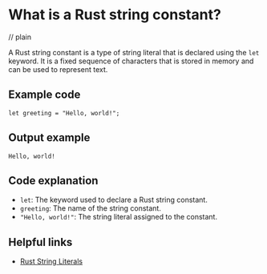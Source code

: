 # What is a Rust string constant?
// plain

A Rust string constant is a type of string literal that is declared using the `let` keyword. It is a fixed sequence of characters that is stored in memory and can be used to represent text.

## Example code

```
let greeting = "Hello, world!";
```

## Output example

```
Hello, world!
```

## Code explanation

- `let`: The keyword used to declare a Rust string constant.
- `greeting`: The name of the string constant.
- `"Hello, world!"`: The string literal assigned to the constant.

## Helpful links
- [Rust String Literals](https://doc.rust-lang.org/book/ch04-02-references-and-borrowing.html#string-literals)